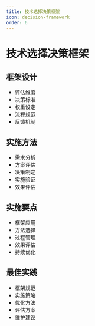 ```yaml
---
title: 技术选择决策框架
icon: decision-framework
order: 6
---
```


# 技术选择决策框架

## 框架设计
- 评估维度
- 决策标准
- 权重设定
- 流程规范
- 反馈机制

## 实施方法
- 需求分析
- 方案评估
- 决策制定
- 实施验证
- 效果评估

## 实施要点
- 框架应用
- 方法选择
- 过程管理
- 效果评估
- 持续优化

## 最佳实践
- 框架规范
- 实施策略
- 优化方法
- 评估方案
- 维护建议
